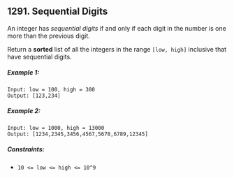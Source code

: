 ## 1291. Sequential Digits

An integer has *sequential digits* if and only if each digit in the number is one more than the previous digit.

Return a **sorted** list of all the integers in the range ```[low, high]``` inclusive that have sequential digits.

##### Example 1:
```
Input: low = 100, high = 300
Output: [123,234]
```
##### Example 2:
```
Input: low = 1000, high = 13000
Output: [1234,2345,3456,4567,5678,6789,12345]
```

##### Constraints:

* ```10 <= low <= high <= 10^9```